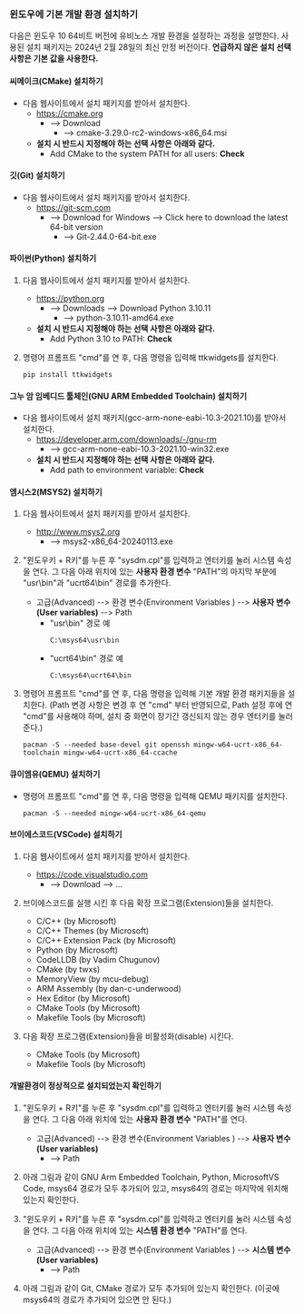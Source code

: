 ### 윈도우에 기본 개발 환경 설치하기

다음은 윈도우 10 64비트 버전에 유비노스 개발 환경을 설정하는 과정을 설명한다.
사용된 설치 패키지는 2024년 2월 28일의 최신 안정 버전이다.
__언급하지 않은 설치 선택 사항은 기본 값을 사용한다.__

#### 씨메이크(CMake) 설치하기

* 다음 웹사이트에서 설치 패키지를 받아서 설치한다.
    * <https://cmake.org>
        + --> Download
            - --> cmake-3.29.0-rc2-windows-x86_64.msi
    * __설치 시 반드시 지정해야 하는 선택 사항은 아래와 같다.__
        + Add CMake to the system PATH for all users: __Check__

#### 깃(Git) 설치하기

* 다음 웹사이트에서 설치 패키지를 받아서 설치한다.
    * <https://git-scm.com>
        + --> Download for Windows --> Click here to download the latest 64-bit version
            - --> Git-2.44.0-64-bit.exe

#### 파이썬(Python) 설치하기

1. 다음 웹사이트에서 설치 패키지를 받아서 설치한다.
    * <https://python.org>
        + --> Downloads --> Download Python 3.10.11
            - --> python-3.10.11-amd64.exe
    * __설치 시 반드시 지정해야 하는 선택 사항은 아래와 같다.__
        + Add Python 3.10 to PATH: __Check__

2. 명령어 프롬프트 "cmd"를 연 후, 다음 명령을 입력해 ttkwidgets를 설치한다.
    ```
    pip install ttkwidgets
    ```

#### 그누 암 임베디드 툴체인(GNU ARM Embedded Toolchain) 설치하기

* 다음 웹사이트에서 설치 패키지(gcc-arm-none-eabi-10.3-2021.10)를 받아서 설치한다.
    * <https://developer.arm.com/downloads/-/gnu-rm>
        + --> gcc-arm-none-eabi-10.3-2021.10-win32.exe
    * __설치 시 반드시 지정해야 하는 선택 사항은 아래와 같다.__
        + Add path to environment variable: __Check__

#### 엠시스2(MSYS2) 설치하기

1. 다음 웹사이트에서 설치 패키지를 받아서 설치한다.
    * <http://www.msys2.org>
        + --> msys2-x86_64-20240113.exe
2. "윈도우키 + R키"를 누른 후 "sysdm.cpl"를 입력하고 엔터키를 눌러 시스템 속성을 연다. 그 다음 아래 위치에 있는 __사용자 환경 변수__ "PATH"의 마지막 부분에 "usr\bin"과 "ucrt64\bin" 경로를 추가한다.
    * 고급(Advanced) --> 환경 변수(Environment Variables ) --> __사용자 변수(User variables)__ --> Path
        + "usr\bin" 경로 예
            ```
            C:\msys64\usr\bin
            ```
        + "ucrt64\bin" 경로 예
            ```
            C:\msys64\ucrt64\bin
            ```

3. 명령어 프롬프트 "cmd"를 연 후, 다음 명령을 입력해 기본 개발 환경 패키지들을 설치한다.
(Path 변경 사항은 변경 후 연 "cmd" 부터 반영되므로, Path 설정 후에 연 "cmd"를 사용해야 하며, 설치 중 화면이 장기간 갱신되지 않는 경우 엔터키를 눌러준다.)
    ```
    pacman -S --needed base-devel git openssh mingw-w64-ucrt-x86_64-toolchain mingw-w64-ucrt-x86_64-ccache
    ```

#### 큐이엠유(QEMU) 설치하기

* 명령어 프롬프트 "cmd"를 연 후, 다음 명령을 입력해 QEMU 패키지를 설치한다.
    ```
    pacman -S --needed mingw-w64-ucrt-x86_64-qemu
    ```

#### 브이에스코드(VSCode) 설치하기

1. 다음 웹사이트에서 설치 패키지를 받아서 설치한다.
    * <https://code.visualstudio.com>
        + --> Download --> ...

2. 브이에스코드를 실행 시킨 후 다음 확장 프로그램(Extension)들을 설치한다.
    * C/C++ (by Microsoft)
    * C/C++ Themes (by Microsoft)
    * C/C++ Extension Pack (by Microsoft)
    * Python (by Microsoft)
    * CodeLLDB (by Vadim Chugunov)
    * CMake (by twxs)
    * MemoryView (by mcu-debug)
    * ARM Assembly (by dan-c-underwood)
    * Hex Editor (by Microsoft)
    * CMake Tools (by Microsoft)
    * Makefile Tools (by Microsoft)

3. 다음 확장 프로그램(Extension)들을 비활성화(disable) 시킨다.
    * CMake Tools (by Microsoft)
    * Makefile Tools (by Microsoft)

#### 개발환경이 정상적으로 설치되었는지 확인하기

1. "윈도우키 + R키"를 누른 후 "sysdm.cpl"를 입력하고 엔터키를 눌러 시스템 속성을 연다. 그 다음 아래 위치에 있는 __사용자 환경 변수__ "PATH"를 연다.
    * 고급(Advanced) --> 환경 변수(Environment Variables ) --> __사용자 변수(User variables)__
        + --> Path

2. 아래 그림과 같이 GNU Arm Embedded Toolchain, Python, MicrosoftVS Code, msys64 경로가 모두 추가되어 있고, msys64의 경로는 마지막에 위치해 있는지 확인한다.

3. "윈도우키 + R키"를 누른 후 "sysdm.cpl"를 입력하고 엔터키를 눌러 시스템 속성을 연다. 그 다음 아래 위치에 있는 __시스템 환경 변수__ "PATH"를 연다.
    * 고급(Advanced) --> 환경 변수(Environment Variables ) --> __시스템 변수(User variables)__
        + --> Path

4. 아래 그림과 같이 Git, CMake 경로가 모두 추가되어 있는지 확인한다. (이곳에 msys64의 경로가 추가되어 있으면 안 된다.)

